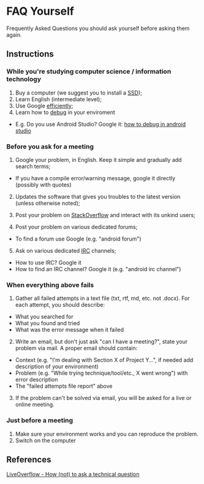 # FAQ Yourself
Frequently Asked Questions you should ask yourself before asking them again.


## Instructions


### While you're studying computer science / information technology
1. Buy a computer (we suggest you to install a [SSD](https://en.wikipedia.org/wiki/Solid-state_drive));
2. Learn English (intermediate level);
3. Use Google [efficiently](http://www.lifehack.org/articles/technology/20-tips-use-google-search-efficiently.html);
4. Learn how to [debug](https://en.wikipedia.org/wiki/Debugging) in your enviroment
  * E.g. Do you use Android Studio? Google it: [how to debug in android studio](http://lmgtfy.com/?q=how+to+debug+in+android+studio)


### Before you ask for a meeting
1. Google your problem, in English. Keep it simple and gradually add search terms;
  * If you have a compile error/warning message, google it directly (possibly with quotes)
  
2. Updates the software that gives you troubles to the latest version (unless otherwise noted);
  
3. Post your problem on [StackOverflow](https://stackoverflow.com/) and interact with its unkind users;

4. Post your problem on various dedicated forums;
* To find a forum use Google (e.g. "android forum")
  
5. Ask on various dedicated [IRC](https://en.wikipedia.org/wiki/Internet_Relay_Chat) channels;
  * How to use IRC? Google it
  * How to find an IRC channel? Google it (e.g. "android irc channel")
  
### When everything above fails
1. Gather all failed attempts in a text file (txt, rtf, md, etc. not .docx). For each attempt, you should describe:
 * What you searched for
 * What you found and tried
 * What was the error message when it failed

2. Write an email, but don't just ask "can I have a meeting?", state your problem via mail. A proper email should contain:

 * Context (e.g. "I'm dealing with Section X of Project Y...", if needed add description of your environment)
 * Problem (e.g. "While trying technique/tool/etc., X went wrong") with error description
 * The "failed attempts file report" above

3. If the problem can't be solved via email, you will be asked for a live or online meeting.

### Just before a meeting
1. Make sure your environment works and you can reproduce the problem.
2. Switch on the computer


## References

[LiveOverflow - How (not) to ask a technical question](https://www.youtube.com/watch?v=53zkBvL4ZB4)
